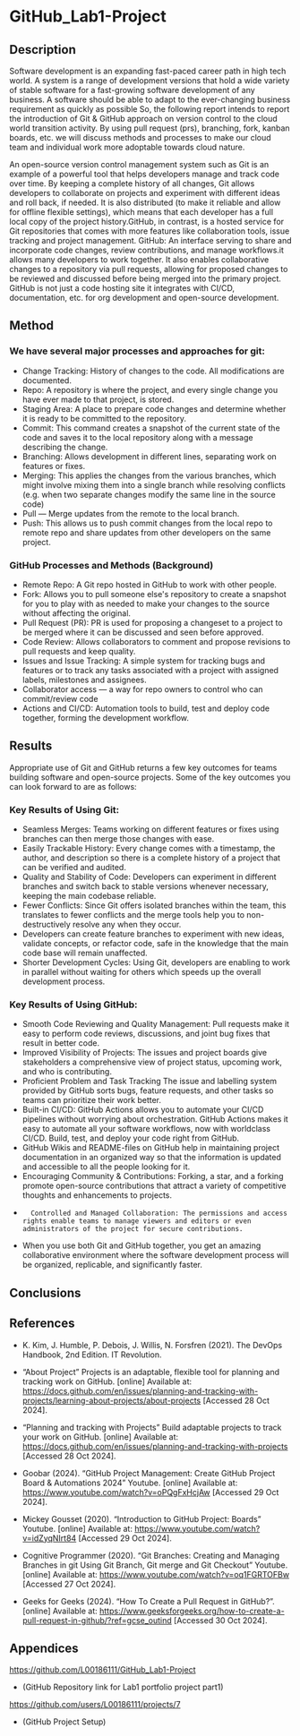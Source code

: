 # GitHub_Lab1-Project
## Description
Software development is an expanding fast-paced career path in high tech world. A system is a range of development versions that hold a wide variety of stable software for a fast-growing software development of any business. A software should be able to adapt to the ever-changing business requirement as quickly as possible
So, the following report intends to report the introduction of Git & GitHub approach on version control to the cloud world transition activity. By using pull request (prs), branching, fork, kanban boards, etc. we will discuss methods and processes to make our cloud team and individual work more adoptable towards cloud nature.

An open-source version control management system such as Git is an example of a powerful tool that helps developers manage and track code over time. By keeping a complete history of all changes, Git allows developers to collaborate on projects and experiment with different ideas and roll back, if needed. It is also distributed (to make it reliable and allow for offline flexible settings), which means that each developer has a full local copy of the project history.GitHub, in contrast, is a hosted service for Git repositories that comes with more features like collaboration tools, issue tracking and project management. GitHub: An interface serving to share and incorporate code changes, review contributions, and manage workflows.it allows many developers to work together. It also enables collaborative changes to a repository via pull requests, allowing for proposed changes to be reviewed and discussed before being merged into the primary project. GitHub is not just a code hosting site it integrates with CI/CD, documentation, etc. for org development and open-source development.

## Method
### We have several major processes and approaches for git:

*	Change Tracking: History of changes to the code. All modifications are documented.
*	Repo: A repository is where the project, and every single change you have ever made to that project, is stored.
*	Staging Area: A place to prepare code changes and determine whether it is ready to be committed to the repository.
*	Commit: This command creates a snapshot of the current state of the code and saves it to the local repository along with a message describing the change.
*	Branching: Allows development in different lines, separating work on features or fixes.
*	Merging: This applies the changes from the various branches, which might involve mixing them into a single branch while resolving conflicts (e.g. when two separate changes modify the same line in the source code)
*	Pull — Merge updates from the remote to the local branch.
*	Push: This allows us to push commit changes from the local repo to remote repo and share updates from other developers on the same project.

### GitHub Processes and Methods (Background)
*	Remote Repo: A Git repo hosted in GitHub to work with other people.
*	Fork: Allows you to pull someone else's repository to create a snapshot for you to play with as needed to make your changes to the source without affecting the original.
*	Pull Request (PR): PR is used for proposing a changeset to a project to be merged where it can be discussed and seen before approved.
*	Code Review: Allows collaborators to comment and propose revisions to pull requests and keep quality.
*	Issues and Issue Tracking: A simple system for tracking bugs and features or to track any tasks associated with a project with assigned labels, milestones and assignees.
*	Collaborator access — a way for repo owners to control who can commit/review code
*	Actions and CI/CD: Automation tools to build, test and deploy code together, forming the development workflow.

## Results 
Appropriate use of Git and GitHub returns a few key outcomes for teams building software and open-source projects. Some of the key outcomes you can look forward to are as follows:
### Key Results of Using Git:
*	Seamless Merges: Teams working on different features or fixes using branches can then merge those changes with ease.
*	Easily Trackable History: Every change comes with a timestamp, the author, and description so there is a complete history of a project that can be verified and audited.
*	Quality and Stability of Code: Developers can experiment in different branches and switch back to stable versions whenever necessary, keeping the main codebase reliable.
*	Fewer Conflicts: Since Git offers isolated branches within the team, this translates to fewer conflicts and the merge tools help you to non-destructively resolve any when they occur.
*	Developers can create feature branches to experiment with new ideas, validate concepts, or refactor code, safe in the knowledge that the main code base will remain unaffected.
*	Shorter Development Cycles: Using Git, developers are enabling to work in parallel without waiting for others which speeds up the overall development process.

### Key Results of Using GitHub:

*	Smooth Code Reviewing and Quality Management: Pull requests make it easy to perform code reviews, discussions, and joint bug fixes that result in better code.
*	Improved Visibility of Projects: The issues and project boards give stakeholders a comprehensive view of project status, upcoming work, and who is contributing.
*	Proficient Problem and Task Tracking The issue and labelling system provided by GitHub sorts bugs, feature requests, and other tasks so teams can prioritize their work better.
*	Built-in CI/CD: GitHub Actions allows you to automate your CI/CD pipelines without worrying about orchestration. GitHub Actions makes it easy to automate all your software workflows, now with worldclass CI/CD. Build, test, and deploy your code right from GitHub.
*	GitHub Wikis and README-files on GitHub help in maintaining project documentation in an organized way so that the information is updated and accessible to all the people looking for it.
*	Encouraging Community & Contributions: Forking, a star, and a forking promote open-source contributions that attract a variety of competitive thoughts and enhancements to projects.
*		Controlled and Managed Collaboration: The permissions and access rights enable teams to manage viewers and editors or even administrators of the project for secure contributions.
*	When you use both Git and GitHub together, you get an amazing collaborative environment where the software development process will be organized, replicable, and significantly faster.


## Conclusions
## References
* K. Kim, J. Humble, P. Debois, J. Willis, N. Forsfren (2021). The DevOps Handbook, 2nd Edition. IT Revolution.

*	“About Project” Projects is an adaptable, flexible tool for planning and tracking work on GitHub. [online] Available at:
https://docs.github.com/en/issues/planning-and-tracking-with-projects/learning-about-projects/about-projects 
[Accessed 28 Oct 2024].

* “Planning and tracking with Projects” Build adaptable projects to track your work on GitHub. [online] Available at:
https://docs.github.com/en/issues/planning-and-tracking-with-projects
 [Accessed 28 Oct 2024].

*	Goobar (2024). “GitHub Project Management: Create GitHub Project Board & Automations 2024” Youtube. [online] Available at:
https://www.youtube.com/watch?v=oPQgFxHcjAw 
[Accessed 29 Oct 2024].

*	Mickey Gousset (2020). “Introduction to GitHub Project: Boards” Youtube. [online] Available at:
https://www.youtube.com/watch?v=idZyqNIrt84 
[Accessed 29 Oct 2024].


*	Cognitive Programmer (2020). “Git Branches: Creating and Managing Branches in git Using Git Branch, Git merge and Git Checkout” Youtube. [online] Available at:
https://www.youtube.com/watch?v=oq1FGRTOFBw 
[Accessed 27 Oct 2024].

*	Geeks for Geeks (2024). “How To Create a Pull Request in GitHub?”. [online] Available at:
https://www.geeksforgeeks.org/how-to-create-a-pull-request-in-github/?ref=gcse_outind 
[Accessed 30 Oct 2024].

## Appendices
https://github.com/L00186111/GitHub_Lab1-Project
* (GitHub Repository link for Lab1 portfolio project part1)
  
https://github.com/users/L00186111/projects/7
* (GitHub Project Setup) 



